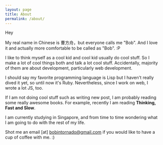 ```yaml
---
layout: page
title: About
permalink: /about/
---
```


Hey 

My real name in Chinese is 曹方舟，but everyone calls me "Bob". And I love it and actually more comfortable to be called as "Bob". :P

I like to think myself as a cool kid and cool kid usually do cool stuff. So I make a lot of cool things both and talk a lot cool stuff. Accidentally, majority of them are about development, particularly web development.

I should say my favorite programming language is Lisp but I haven't really dived it yet, so until now it's Ruby. Nevertheless, since I work on web, I wrote a lot JS, too.

If I am not doing cool stuff such as writing new post, I am probably reading some really awesome books. For example, recently I am reading **Thinking, Fast and Slow**.

I am currently studying in Singapore, and from time to time wondering what I am going to do with the rest of my life.

Shot me an email [at] bobintornado@gmail.com if you would like to have a cup of coffee with me. :) 